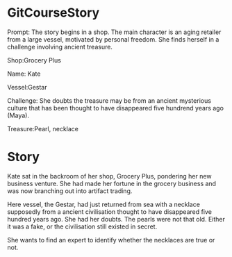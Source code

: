 # GitCourseStory

Prompt: The story begins in a shop. The main character is an aging retailer from a large vessel, motivated by personal freedom. She finds herself in a challenge involving ancient treasure.

Shop:Grocery Plus

Name: Kate

Vessel:Gestar

Challenge: She doubts the treasure may be from an ancient mysterious culture that has been thought to have disappeared five hundrend years ago (Maya).

Treasure:Pearl, necklace

# Story

Kate sat in the backroom of her shop, Grocery Plus, pondering her new business venture. She had made her fortune in the grocery business and was now branching out into artifact trading.

Here vessel, the Gestar, had just returned from sea with a necklace supposedly from a ancient civilisation thought to have disappeared five hundred years ago. She had her doubts. The pearls were not that old. Either it was a fake, or the civilisation still existed in secret.

She wants to find an expert to identify whether the necklaces are true or not.
